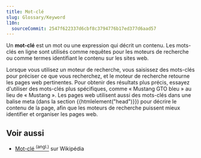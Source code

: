 ```yaml
---
title: Mot-clé
slug: Glossary/Keyword
l10n:
  sourceCommit: 2547f622337d6cbf8c3794776b17ed377d6aad57
---
```


Un **mot-clé** est un mot ou une expression qui décrit un contenu. Les mots-clés en ligne sont utilisés comme requêtes pour les moteurs de recherche ou comme termes identifiant le contenu sur les sites web.

Lorsque vous utilisez un moteur de recherche, vous saisissez des mots-clés pour préciser ce que vous recherchez, et le moteur de recherche retourne les pages web pertinentes. Pour obtenir des résultats plus précis, essayez d'utiliser des mots-clés plus spécifiques, comme «&nbsp;Mustang GTO bleu&nbsp;» au lieu de «&nbsp;Mustang&nbsp;». Les pages web utilisent aussi des mots-clés dans une balise meta (dans la section {{htmlelement("head")}}) pour décrire le contenu de la page, afin que les moteurs de recherche puissent mieux identifier et organiser les pages web.

## Voir aussi

- [Mot-clé <sup>(angl.)</sup>](https://en.wikipedia.org/wiki/Keyword_research) sur Wikipédia
